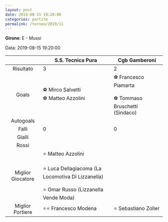 ```yaml
---
layout: post
date: 2019-08-15 19:20:00
categories: partite
permalink: /torneo/2019/11
---
```

**Girone**: E - Mussi

Data: 2019-08-15 19:20:00

| | S.S. Tecnica Pura | Cgb Gamberoni |
|:-----:|-----|-----|
Risultato|3|2
Goals|⚽ Mirco Salvetti<br/>⚽ Matteo Azzolini|⚽ Francesco Piamarta<br/><br/>⚽ Tommaso Bruschetti (Sindaco)<br/>
Autogoals||
Falli|0|0
Gialli||
Rossi||
Miglior Giocatore|⭐ Matteo Azzolini<br/><br/>⭐ Luca Dellagiacoma (La Locomotiva Di Lizzanella)<br/><br/>⭐ Omar Russo (Lizzanella Vende Moda)<br/>|
Miglior Portiere|⭐⭐ Francesco Modena<br/>|⭐ Sebastiano Zoller<br/>